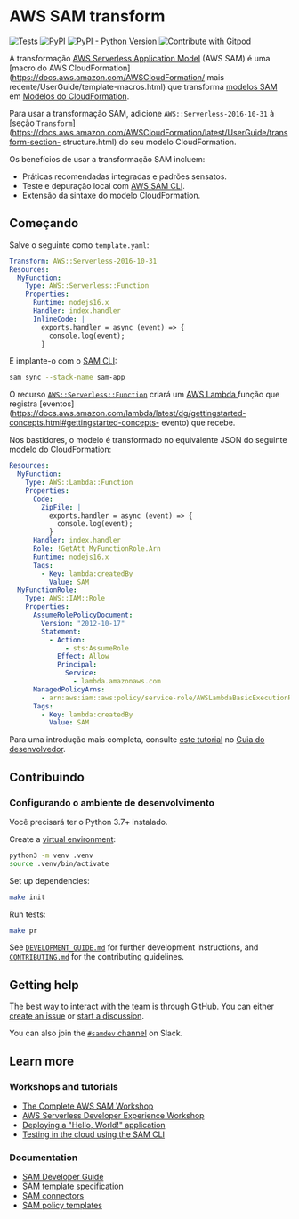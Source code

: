 # AWS SAM transform

[![Tests](https://github.com/aws/serverless-application-model/actions/workflows/build.yml/badge.svg)](https://github.com/aws/serverless-application-model/actions/workflows/build.yml)
[![PyPI](https://img.shields.io/pypi/v/aws-sam-translator?label=PyPI)](https://pypi.org/project/aws-sam-translator/)
[![PyPI - Python Version](https://img.shields.io/pypi/pyversions/aws-sam-translator?label=Python)](https://pypi.org/project/aws-sam-translator/)
[![Contribute with Gitpod](https://img.shields.io/badge/Contribute%20with-Gitpod-908a85?logo=gitpod)](https://gitpod.io/#https://github.com/aws/serverless-application-model.git)

A transformação [AWS Serverless Application Model](https://aws.amazon.com/serverless/sam/) (AWS SAM) é uma [macro do AWS CloudFormation](https://docs.aws.amazon.com/AWSCloudFormation/ mais recente/UserGuide/template-macros.html) que transforma [modelos SAM](https://docs.aws.amazon.com/serverless-application-model/latest/developerguide/sam-specification-template-anatomy.html) em [Modelos do CloudFormation](https://docs.aws.amazon.com/AWSCloudFormation/latest/UserGuide/template-anatomy.html).

Para usar a transformação SAM, adicione `AWS::Serverless-2016-10-31` à [seção `Transform`](https://docs.aws.amazon.com/AWSCloudFormation/latest/UserGuide/transform-section- structure.html) do seu modelo CloudFormation.

Os benefícios de usar a transformação SAM incluem:

- Práticas recomendadas integradas e padrões sensatos.
- Teste e depuração local com [AWS SAM CLI](https://github.com/aws/aws-sam-cli).
- Extensão da sintaxe do modelo CloudFormation.

## Começando

Salve o seguinte como `template.yaml`:

```yaml
Transform: AWS::Serverless-2016-10-31
Resources:
  MyFunction:
    Type: AWS::Serverless::Function
    Properties:
      Runtime: nodejs16.x
      Handler: index.handler
      InlineCode: |
        exports.handler = async (event) => {
          console.log(event);
        }
```

E implante-o com o [SAM CLI](https://github.com/aws/aws-sam-cli):

```bash
sam sync --stack-name sam-app
```

O recurso [`AWS::Serverless::Function`](https://docs.aws.amazon.com/serverless-application-model/latest/developerguide/sam-resource-function.html) criará um [AWS Lambda ](https://aws.amazon.com/lambda/) função que registra [eventos](https://docs.aws.amazon.com/lambda/latest/dg/gettingstarted-concepts.html#gettingstarted-concepts- evento) que recebe.

Nos bastidores, o modelo é transformado no equivalente JSON do seguinte modelo do CloudFormation:

```yaml
Resources:
  MyFunction:
    Type: AWS::Lambda::Function
    Properties:
      Code:
        ZipFile: |
          exports.handler = async (event) => {
            console.log(event);
          }
      Handler: index.handler
      Role: !GetAtt MyFunctionRole.Arn
      Runtime: nodejs16.x
      Tags:
        - Key: lambda:createdBy
          Value: SAM
  MyFunctionRole:
    Type: AWS::IAM::Role
    Properties:
      AssumeRolePolicyDocument:
        Version: "2012-10-17"
        Statement:
          - Action:
              - sts:AssumeRole
            Effect: Allow
            Principal:
              Service:
                - lambda.amazonaws.com
      ManagedPolicyArns:
        - arn:aws:iam::aws:policy/service-role/AWSLambdaBasicExecutionRole
      Tags:
        - Key: lambda:createdBy
          Value: SAM
```

Para uma introdução mais completa, consulte [este tutorial](https://docs.aws.amazon.com/serverless-application-model/latest/developerguide/serverless-getting-started-hello-world.html) no [ Guia do desenvolvedor](https://docs.aws.amazon.com/serverless-application-model/latest/developerguide/what-is-sam.html).

## Contribuindo

### Configurando o ambiente de desenvolvimento

Você precisará ter o Python 3.7+ instalado.

Create a [virtual environment](https://docs.python.org/3/library/venv.html):

```bash
python3 -m venv .venv
source .venv/bin/activate
```

Set up dependencies:

```bash
make init
```

Run tests:

```bash
make pr
 ```
 
See [`DEVELOPMENT_GUIDE.md`](DEVELOPMENT_GUIDE.md) for further development instructions, and [`CONTRIBUTING.md`](CONTRIBUTING.md) for the contributing guidelines.

## Getting help

The best way to interact with the team is through GitHub. You can either [create an issue](https://github.com/aws/serverless-application-model/issues/new/choose) or [start a discussion](https://github.com/aws/serverless-application-model/discussions).

You can also join the [`#samdev` channel](https://join.slack.com/t/awsdevelopers/shared_invite/zt-yryddays-C9fkWrmguDv0h2EEDzCqvw) on Slack.

## Learn more

### Workshops and tutorials

- [The Complete AWS SAM Workshop](https://catalog.workshops.aws/complete-aws-sam)
- [AWS Serverless Developer Experience Workshop](https://catalog.us-east-1.prod.workshops.aws/workshops/9a27e484-7336-4ed0-8f90-f2747e4ac65c/en-US)
- [Deploying a "Hello, World!" application](https://docs.aws.amazon.com/serverless-application-model/latest/developerguide/serverless-getting-started-hello-world.html)
- [Testing in the cloud using the SAM CLI](https://aws.amazon.com/blogs/compute/accelerating-serverless-development-with-aws-sam-accelerate/)

### Documentation

- [SAM Developer Guide](https://docs.aws.amazon.com/serverless-application-model/latest/developerguide/what-is-sam.html)
- [SAM template specification](https://docs.aws.amazon.com/serverless-application-model/latest/developerguide/sam-specification.html)
- [SAM connectors](https://docs.aws.amazon.com/serverless-application-model/latest/developerguide/managing-permissions-connectors.html)
- [SAM policy templates](https://docs.aws.amazon.com/serverless-application-model/latest/developerguide/serverless-policy-templates.html)
